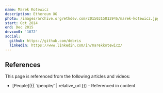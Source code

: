 ```yaml
---
name: Marek Kotewicz
description: Ethereum OG
photo: /images/archive.org/ethdev.com/20150315012946/marek-kotewicz.jpg
start: Oct 2014
end: Dec 2015
devcon0: '1072'
social:
  github: https://github.com/debris
  linkedin: https://www.linkedin.com/in/marekkotewicz/
---
```



## References

This page is referenced from the following articles and videos:

- [People]({{ '/people/' | relative_url }}) - Referenced in content